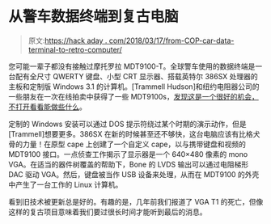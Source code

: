# 从警车数据终端到复古电脑

> 原文:[https://hack aday . com/2018/03/17/from-COP-car-data-terminal-to-retro-computer/](https://hackaday.com/2018/03/17/from-cop-car-data-terminal-to-retro-computer/)

您可能一辈子都没有接触过摩托罗拉 MDT9100-T。全球警车使用的数据终端是一台配有全尺寸 QWERTY 键盘、小型 CRT 显示器、搭载英特尔 386SX 处理器的主板和定制版 Windows 3.1 的计算机。[Trammell Hudson]和纽约电阻器公司的一些朋友在一次在线拍卖中获得了一些 MDT9100s，[发现这是一个很好的机会，不打开看看能做些什么](https://trmm.net/MDT9100)。

定制的 Windows 安装可以通过 DOS 提示符绕过某个时期的演示动作，但是[Trammell]想要更多。386SX 在新的时候甚至还不够快，这台电脑应该有比格犬骨的力量！在原型 cape 上创建了一个自定义 cape，以与携带键盘和视频的 MDT9100 接口。一点侦查工作揭示了显示器是一个 640×480 像素的 mono VGA。在适当的器件树覆盖的帮助下，Bone 的 LVDS 输出可以通过电阻梯形 DAC 驱动 VGA。然后，键盘被当作 USB 设备来处理，从而在 MDT9100 的外壳中产生了一台工作的 Linux 计算机。

看到旧技术被更新总是好的。有趣的是，几年前我们报道了 VGA T1 的死亡，但像这样的复古项目意味着我们要过很长时间才能听到最后的消息。